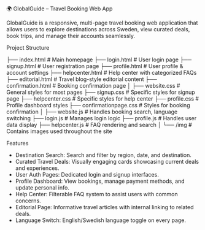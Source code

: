 🌍 GlobalGuide – Travel Booking Web App

GlobalGuide is a responsive, multi-page travel booking web application that allows users to explore destinations across Sweden, view curated deals, book trips, and manage their accounts seamlessly.

Project Structure

├── index.html               # Main homepage
├── login.html               # User login page
├── signup.html              # User registration page
├── profile.html             # User profile & account settings
├── helpcenter.html          # Help center with categorized FAQs
├── editorial.html           # Travel blog-style editorial content
├── confirmation.html        # Booking confirmation page
│
├── website.css              # General styles for most pages
├── signup.css               # Specific styles for signup page
├── helpcenter.css           # Specific styles for help center
├── profile.css              # Profile dashboard styles
├── confirmationpage.css     # Styles for booking confirmation
│
├── website.js               # Handles booking search, language switching
├── login.js                 # Manages login logic
├── profile.js               # Handles user data display
├── helpcenter.js            # FAQ rendering and search
│
└── /img                     # Contains images used throughout the site

Features

- Destination Search: Search and filter by region, date, and destination.
- Curated Travel Deals: Visually engaging cards showcasing current deals and experiences.
- User Auth Pages: Dedicated login and signup interfaces.
- Profile Dashboard: View bookings, manage payment methods, and update personal info.
- Help Center: Filterable FAQ system to assist users with common concerns.
- Editorial Page: Informative travel articles with internal linking to related deals.
- Language Switch: English/Swedish language toggle on every page.
